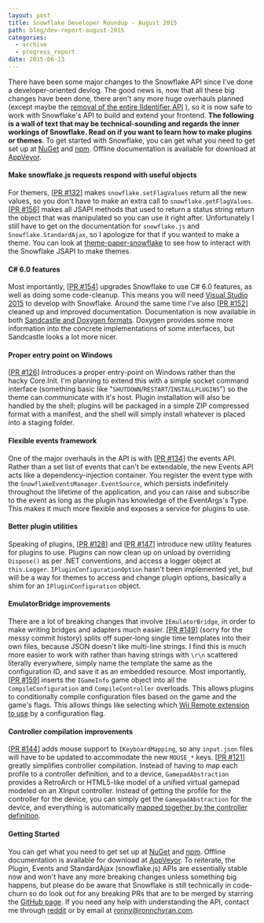 ```yaml
---
layout: post
title: Snowflake Developer Roundup - August 2015
path: blog/dev-report-august-2015
categories:
  - archive
  - progress_report
date: 2015-08-13
---
```


There have been some major changes to the Snowflake API since I've done a developer-oriented devlog. The good news is, now that all these big changes have been done, there aren't any more huge overhauls planned (except maybe the [removal of the entire IIdentifier API](https://github.com/SnowflakePowered/snowflake/issues/142) ), so it is now safe to work with Snowflake's API to build and extend your frontend. **The following is a wall of text that may be technical-sounding and regards the inner workings of Snowflake. Read on if you want to learn how to make plugins or themes**. To get started with Snowflake,
you can get what you need to get set up at [NuGet](http://www.nuget.org/packages/Snowflake) and [npm](https://www.npmjs.com/package/snowflake.js). Offline documentation is available for download at [AppVeyor](https://ci.appveyor.com/project/RonnChyran/snowflake/build/artifacts).

#### Make snowflake.js requests respond with useful objects
For themers, [[PR #132](https://github.com/SnowflakePowered/snowflake/pull/132)] makes `snowflake.setFlagValues` return all the new values, so you don't have to make an extra call to `snowflake.getFlagValues`. [[PR #156](https://github.com/SnowflakePowered/snowflake/pull/156)] makes all JSAPI methods that used to return a status string return the object that was manipulated so you can use it right after. Unfortunately I still have to get on the documentation for `snowflake.js` and `Snowflake.StandardAjax`, so I apologize for that if you wanted to make a theme. You can look at [theme-paper-snowflake](https://github.com/SnowflakePowered/theme-paper-snowflake) to see how to interact with the Snowflake JSAPI to make themes.

#### C# 6.0 features
Most importantly, [[PR #154](https://github.com/SnowflakePowered/snowflake/pull/154)] upgrades Snowflake to use C# 6.0 features, as well as doing some code-cleanup. This means you will need [Visual Studio 2015](https://www.visualstudio.com/en-us/downloads/download-visual-studio-vs.aspx) to develop with Snowflake. Around the same time I've also [[PR #152](https://github.com/SnowflakePowered/snowflake/pull/152)] cleaned up and improved documentation. Documentation is now available in both [Sandcastle and Doxygen formats](https://ci.appveyor.com/project/RonnChyran/snowflake/build/artifacts). Doxygen provides some more information into the concrete implementations of some interfaces, but Sandcastle looks a lot more nicer.

#### Proper entry point on Windows
[[PR #126](https://github.com/SnowflakePowered/snowflake/pull/126)] Introduces a proper entry-point on Windows rather than the hacky Core.Init. I'm planning to extend this with a simple socket command interface (something basic like "`SHUTDOWN`/`RESTART`/`INSTALLPLUGINS`") so the theme can communicate with it's host. Plugin installation will also be handled by the shell; plugins will be packaged in a simple ZIP compressed format with a manifest, and the shell will simply install whatever is placed into a staging folder.

#### Flexible events framework
One of the major overhauls in the API is with [[PR #134](https://github.com/SnowflakePowered/snowflake/pull/134)] the events API. Rather than a set list of events that can't be extendable, the new Events API acts like a dependency-injection container. You register the event type with the `SnowflakeEventsManager.EventSource`, which persists indefinitely throughout the lifetime of the application, and you can raise and subscribe to the event as long as the plugin has knowledge of the EventArgs's Type. This makes it much more flexible and exposes a service for plugins to use.

#### Better plugin utilities
Speaking of plugins, [[PR #128](https://github.com/SnowflakePowered/snowflake/pull/128)] and [[PR #147](https://github.com/SnowflakePowered/snowflake/pull/147)] introduce new utility features for plugins to use. Plugins can now clean up on unload by overriding `Dispose()` as per .NET conventions, and access a logger object at `this.Logger`. `IPluginConfigurationOption` hasn't been implemented yet, but will be a way for themes to access and change plugin options, basically a shim for an `IPluginConfiguration` object.

#### EmulatorBridge improvements
There are a lot of breaking changes that involve `IEmulatorBridge`, in order to make writing bridges and adapters much easier. [[PR #149](https://github.com/SnowflakePowered/snowflake/pull/149)] (sorry for the messy commit history) splits off super-long single time templates into their own files, because JSON doesn't like multi-line strings. I find this is much more easier to work with rather than having strings with `\r\n` scattered literally everywhere, simply name the template the same as the configuration ID, and save it as an embedded resource. Most importantly, [[PR #159](https://github.com/SnowflakePowered/snowflake/pull/159)] inserts the `IGameInfo` game object into all the `CompileConfiguration` and `CompileController` overloads. This allows plugins to conditionally compile configuration files based on the game and the game's flags. This allows things like selecting which [Wii Remote extension to use](https://github.com/SnowflakePowered/emulator-DolphinBridge/blob/master/DolphinBridge.Stable.Five/resource/flags.json#L3) by a configuration flag.

#### Controller compilation improvements
 [[PR #144](https://github.com/SnowflakePowered/snowflake/pull/144)] adds mouse support to `IKeyboardMapping`, so any `input.json` files will have to be updated to accommodate the new `MOUSE_*` keys. [[PR #121](https://github.com/SnowflakePowered/snowflake/pull/121)] greatly simplifies controller compilation. Instead of having to map each profile to a controller definition, and to a device, `GamepadAbstraction` provides a RetroArch or HTML5-like model of a unified virtual gamepad modeled on an XInput controller. Instead of getting the profile for the controller for the device, you can simply get the `GamepadAbstraction` for the device, and everything is automatically [mapped together by the controller definition](https://github.com/SnowflakePowered/snowflake-controllers).

#### Getting Started
You can get what you need to get set up at [NuGet](http://www.nuget.org/packages/Snowflake) and [npm](https://www.npmjs.com/package/snowflake.js). Offline documentation is available for download at [AppVeyor](https://ci.appveyor.com/project/RonnChyran/snowflake/build/artifacts). To reiterate, the Plugin, Events and StandardAjax (snowflake.js) APIs are essentially stable now and won't have any more breaking changes  unless something big happens, but please do be aware that Snowflake is still technically in code-churn so do look out for any breaking PRs that are to be merged by starring the [GitHub page](https://github.com/SnowflakePowered/snowflake). If you need any help with understanding the API, contact me through [reddit](reddit.com/u/ron975) or by email at [ronny@ronnchyran.com](mailto:ronny@ronnchyran.com).
